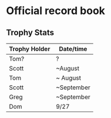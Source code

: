 # Official record book


## Trophy Stats

| Trophy Holder | Date/time |
| - | - |
| Tom? | ? |
| Scott | ~August | 
| Tom | ~ August |
| Scott | ~September| 
| Greg | ~September | 
| Dom | 9/27 |
